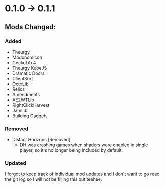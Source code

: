 # 0.1.0 -> 0.1.1

## Mods Changed:

### Added

- Theurgy
- Modonomicon
- GeckoLib 4
- Theurgy KubeJS
- Dramatic Doors
- ClientSort
- OctoLib
- Relics
- Amendments
- AE2WTLib
- RightClickHarvest
- JamLib
- Building Gadgets

### Removed

- Distant Horizons [Removed]
  - DH was crashing games when shaders were enabled in single player, so it's no longer being included by default.

### Updated

I forgot to keep track of individual mod updates and I don't want to go read the git log so I will not be filling this out teehee.
